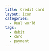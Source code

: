 ```yaml
---
title: Credit card
layout: icon
categories:
  - Real world
tags:
  - debit
  - card
  - payment
---
```

